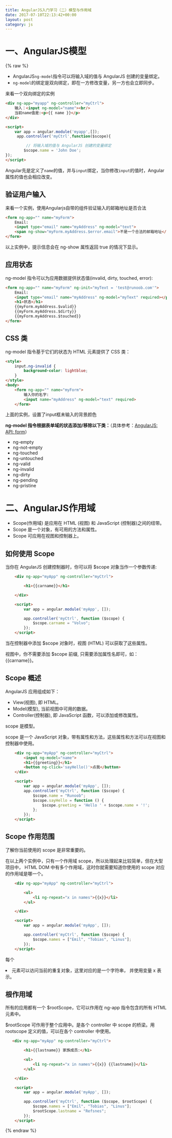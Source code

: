 ```yaml
---
title: AngularJS入门学习（二）模型与作用域
date: 2017-07-10T22:13:42+00:00
layout: post
category: js
---
```




# 一、AngularJS模型

{% raw %}

- AngularJS`ng-model`指令可以将输入域的值与 AngularJS 创建的变量绑定。
- `ng-model`的绑定是双向绑定，即在一方修改变量，另一方也会立即同步。

来看一个双向绑定的实例

```html
<div ng-app="myapp" ng-controller="myCtrl">
    输入：<input ng-model="name"><br/>
    当前name值是:<p>{{ name }}</p>
</div>

<script>
    var app = angular.module('myapp',[]);
     app.controller('myCtrl',function($scope){

         // 将输入域的值与 AngularJS 创建的变量绑定
        $scope.name = 'John Doe';
});
</script>
```

Angular先是定义了`name`的值，并与`input`绑定，当你修改`input`的值时，Angular属性的值也会相应改变。

## 验证用户输入

来看一个实例，使用Angularjs自带的组件验证输入的邮箱地址是否合法
```html
<form ng-app="" name="myForm">
    Email:
    <input type="email" name="myAddress" ng-model="text">
    <span ng-show="myForm.myAddress.$error.email">不是一个合法的邮箱地址</span>
</form>
```
以上实例中，提示信息会在 ng-show 属性返回 true 的情况下显示。

## 应用状态

ng-model 指令可以为应用数据提供状态值(invalid, dirty, touched, error):

```html
<form ng-app="" name="myForm" ng-init="myText = 'test@runoob.com'">
    Email:
    <input type="email" name="myAddress" ng-model="myText" required></p>
    <h1>状态</h1>
    {{myForm.myAddress.$valid}}
    {{myForm.myAddress.$dirty}}
    {{myForm.myAddress.$touched}}
</form>
```

## CSS 类

ng-model 指令基于它们的状态为 HTML 元素提供了 CSS 类：
```html
<style>
    input.ng-invalid {
        background-color: lightblue;
    }
</style>
<body>
    <form ng-app="" name="myForm">
        输入你的名字:
        <input name="myAddress" ng-model="text" required>
    </form>
```

上面的实例，设置了input框未输入的背景颜色

**ng-model 指令根据表单域的状态添加/移除以下类：**（具体参考：[AngularJS: API: form](https://docs.angularjs.org/api/ng/directive/form)）
- ng-empty
- ng-not-empty
- ng-touched
- ng-untouched
- ng-valid
- ng-invalid
- ng-dirty
- ng-pending
- ng-pristine


# 二、AngularJS作用域

- Scope(作用域) 是应用在 HTML (视图) 和 JavaScript (控制器)之间的纽带。
- Scope 是一个对象，有可用的方法和属性。
- Scope 可应用在视图和控制器上。

## 如何使用 Scope

当你在 AngularJS 创建控制器时，你可以将 $scope 对象当作一个参数传递:

```html
    <div ng-app="myApp" ng-controller="myCtrl">

        <h1>{{carname}}</h1>

    </div>

    <script>
        var app = angular.module('myApp', []);

        app.controller('myCtrl', function ($scope) {
            $scope.carname = "Volvo";
        });
    </script>
```
当在控制器中添加 $scope 对象时，视图 (HTML) 可以获取了这些属性。

视图中，你不需要添加 $scope 前缀, 只需要添加属性名即可，如： {{carname}}。

## Scope 概述

AngularJS 应用组成如下：

- View(视图), 即 HTML。
- Model(模型), 当前视图中可用的数据。
- Controller(控制器), 即 JavaScript 函数，可以添加或修改属性。

scope 是模型。

scope 是一个 JavaScript 对象，带有属性和方法，这些属性和方法可以在视图和控制器中使用。

```html
    <div ng-app="myApp" ng-controller="myCtrl">
        <input ng-model="name">
        <h1>{{greeting}}</h1>
        <button ng-click='sayHello()'>点我</button>
    </div>

    <script>
        var app = angular.module('myApp', []);
        app.controller('myCtrl', function ($scope) {
            $scope.name = "Runoob";
            $scope.sayHello = function () {
                $scope.greeting = 'Hello ' + $scope.name + '!';
            };
        });
    </script>
```

## Scope 作用范围

了解你当前使用的 scope 是非常重要的。

在以上两个实例中，只有一个作用域 scope，所以处理起来比较简单，但在大型项目中， HTML DOM 中有多个作用域，这时你就需要知道你使用的 scope 对应的作用域是哪一个。

```html
    <div ng-app="myApp" ng-controller="myCtrl">

        <ul>
            <li ng-repeat="x in names">{{x}}</li>
        </ul>

    </div>

    <script>
        var app = angular.module('myApp', []);

        app.controller('myCtrl', function ($scope) {
            $scope.names = ["Emil", "Tobias", "Linus"];
        });
    </script>
```

每个 <li> 元素可以访问当前的重复对象，这里对应的是一个字符串， 并使用变量 x 表示。

## 根作用域

所有的应用都有一个 $rootScope，它可以作用在 ng-app 指令包含的所有 HTML 元素中。

$rootScope 可作用于整个应用中。是各个 controller 中 scope 的桥梁。用 rootscope 定义的值，可以在各个 controller 中使用。
```html
   <div ng-app="myApp" ng-controller="myCtrl">

        <h1>{{lastname}} 家族成员:</h1>

        <ul>
            <li ng-repeat="x in names">{{x}} {{lastname}}</li>
        </ul>

    </div>

    <script>
        var app = angular.module('myApp', []);

        app.controller('myCtrl', function ($scope, $rootScope) {
            $scope.names = ["Emil", "Tobias", "Linus"];
            $rootScope.lastname = "Refsnes";
        });
    </script>
```


{% endraw %}


